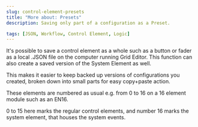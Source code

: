 ```yaml
---
slug: control-element-presets
title: "More about: Presets"
description: Saving only part of a configuration as a Preset.

tags: [JSON, Workflow, Control Element, Logic]
---
```


<!---:::caution 
The control element preset sidebar is considered legacy feature from Grid Editor version 1.2.29 onward, and therefore no longer visible on the left sidebar!

Users wanting to utilize control element presets can still turn it back on under preferences!
:::

--->

It's possible to save a control element as a whole such as a button or fader as a local .JSON file on the computer running Grid Editor. This function can also create a saved version of the System Element as well.

This makes it easier to keep backed up versions of configurations you created, broken down into small parts for easy copy+paste action.

These elements are numbered as usual e.g. from 0 to 16 on a 16 element module such as an EN16.

0 to 15 here marks the regular control elements, and number 16 marks the system element, that houses the system events.
